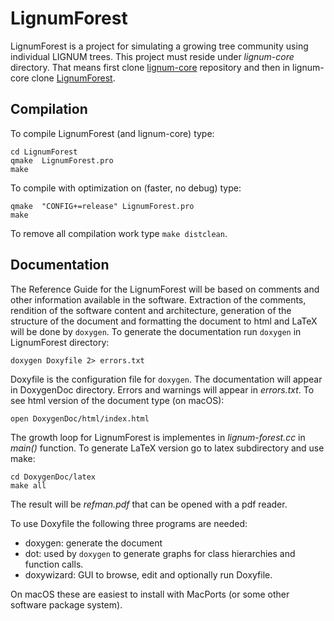 # LignumForest
LignumForest is a project for simulating a growing tree community using individual LIGNUM trees.
This project must reside under *lignum-core* directory. That means first
clone [lignum-core](https://github.com/lignumsystem/lignum-core.git) repository and then
in lignum-core clone [LignumForest](https://github.com/lignumsystem/LignumForest.git).

## Compilation
To compile LignumForest (and lignum-core) type:

    cd LignumForest
    qmake  LignumForest.pro
    make

To compile with optimization on (faster, no debug) type:

    qmake  "CONFIG+=release" LignumForest.pro
    make

To remove all compilation work type `make distclean`.
    
## Documentation

The Reference Guide for the LignumForest will be based on comments and other information
available in the software. Extraction of the comments, rendition of the software content and 
architecture, generation of the structure of the document and formatting the document to html 
and LaTeX will be done by `doxygen`. To generate the documentation run `doxygen` in LignumForest directory:
    
    doxygen Doxyfile 2> errors.txt
     
Doxyfile is the configuration file for `doxygen`. The documentation will appear in DoxygenDoc directory. 
Errors and warnings will appear in *errors.txt*. To see html version of the document type (on macOS):

    open DoxygenDoc/html/index.html
    
The growth loop for LignumForest is implementes in *lignum-forest.cc* in *main()* function.
To generate LaTeX version go to latex subdirectory and use make:

    cd DoxygenDoc/latex
    make all
    
The result will be *refman.pdf* that can be opened with a pdf reader.

To use Doxyfile the following three programs are needed:

  + doxygen: generate the document 
  + dot: used by `doxygen` to generate graphs for class hierarchies and function calls.
  + doxywizard: GUI to browse, edit and optionally run Doxyfile. 
    
On macOS these are easiest to install with MacPorts (or some other software package system). 
